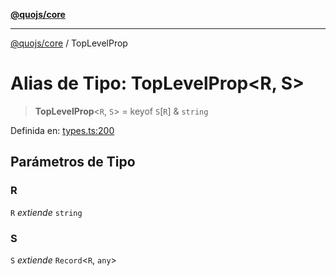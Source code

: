 [**@quojs/core**](../README.md)

***

[@quojs/core](../README.md) / TopLevelProp

# Alias de Tipo: TopLevelProp\<R, S\>

> **TopLevelProp**\<`R`, `S`\> = keyof `S`\[`R`\] & `string`

Definida en: [types.ts:200](https://github.com/quojs/quojs/blob/77e60321cd9a639207281caa83e9258935b2bfc1/packages/core/src/types.ts#L200)

## Parámetros de Tipo

### R

`R` *extiende* `string`

### S

`S` *extiende* `Record`\<`R`, `any`\>
